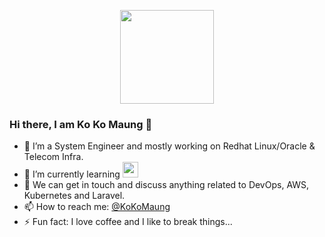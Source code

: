 <p align="center">
<img height="150" align="center" src="https://i.pinimg.com/originals/48/9b/af/489baf2d29ab40adef7e83b7b89dce1f.gif">
</p>

### Hi there, I am Ko Ko Maung 👋

- 🔭 I’m a System Engineer and mostly working on Redhat Linux/Oracle & Telecom Infra.
- 🌱 I’m currently learning <img width="25" src="https://cdn.jsdelivr.net/gh/devicons/devicon/icons/go/go-original.svg" />
- 💬 We can get in touch and discuss anything related to DevOps, AWS, Kubernetes and Laravel.
- 📫 How to reach me: [@KoKoMaung](https://www.linkedin.com/in/nkokomaung/) 
- ⚡ Fun fact: I love coffee and I like to break things...

